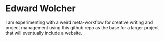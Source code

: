 # Edward Wolcher

I am experimenting with a weird meta-workflow for creative writing and project management using this github repo as the base for a larger project that will eventually include a website.
